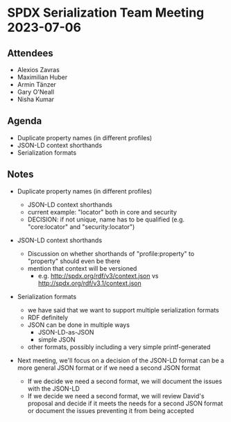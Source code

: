 # SPDX Serialization Team Meeting 2023-07-06

## Attendees
* Alexios Zavras
* Maximilian Huber
* Armin Tänzer
* Gary O'Neall
* Nisha Kumar

## Agenda
- Duplicate property names (in different profiles)
- JSON-LD context shorthands
- Serialization formats

## Notes

- Duplicate property names (in different profiles)
  - JSON-LD context shorthands
  - current example: "locator" both in core and security
  - DECISION: if not unique, name has to be qualified (e.g. "core:locator" and "security:locator")

- JSON-LD context shorthands
  - Discussion on whether shorthands of "profile:property" to "property" should even be there
  - mention that context will be versioned
    - e.g. http://spdx.org/rdf/v3/context.json  vs   http://spdx.org/rdf/v3.1/context.json

- Serialization formats
  - we have said that we want to support multiple serialization formats
  - RDF definitely
  - JSON can be done in multiple ways
    - JSON-LD-as-JSON
    - simple JSON
  - other formats, possibly including a very simple printf-generated
- Next meeting, we'll focus on a decision of the JSON-LD format can be a more general JSON format or if we need a second JSON format
  - If we decide we need a second format, we will document the issues with the JSON-LD
  - If we decide we need a second format, we will review David's proposal and decide if it meets the needs for a second JSON format or document the issues preventing it from being accepted
